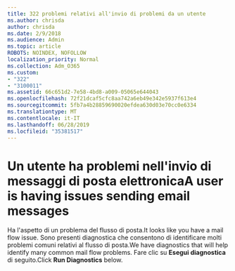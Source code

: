 ```yaml
---
title: 322 problemi relativi all'invio di problemi da un utente
ms.author: chrisda
author: chrisda
ms.date: 2/9/2018
ms.audience: Admin
ms.topic: article
ROBOTS: NOINDEX, NOFOLLOW
localization_priority: Normal
ms.collection: Adm_O365
ms.custom:
- "322"
- "3100011"
ms.assetid: 66c651d2-7e58-4bd8-a009-05065e644043
ms.openlocfilehash: 72f21dcaf5cfc8aa742a6eb49e342e5937f613e4
ms.sourcegitcommit: 5fb7a4b28859690020efdea630d03e70cc0e6334
ms.translationtype: MT
ms.contentlocale: it-IT
ms.lasthandoff: 06/28/2019
ms.locfileid: "35381517"
---
```

# <a name="a-user-is-having-issues-sending-email-messages"></a><span data-ttu-id="930a9-102">Un utente ha problemi nell'invio di messaggi di posta elettronica</span><span class="sxs-lookup"><span data-stu-id="930a9-102">A user is having issues sending email messages</span></span>

<span data-ttu-id="930a9-103">Ha l'aspetto di un problema del flusso di posta.</span><span class="sxs-lookup"><span data-stu-id="930a9-103">It looks like you have a mail flow issue.</span></span> <span data-ttu-id="930a9-104">Sono presenti diagnostica che consentono di identificare molti problemi comuni relativi al flusso di posta.</span><span class="sxs-lookup"><span data-stu-id="930a9-104">We have diagnostics that will help identify many common mail flow problems.</span></span> <span data-ttu-id="930a9-105">Fare clic su **Esegui diagnostica** di seguito.</span><span class="sxs-lookup"><span data-stu-id="930a9-105">Click **Run Diagnostics** below.</span></span>
